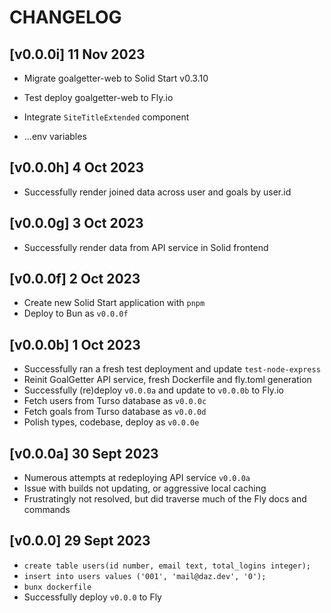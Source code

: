 # CHANGELOG

## [v0.0.0i] 11 Nov 2023

- Migrate goalgetter-web to Solid Start v0.3.10
- Test deploy goalgetter-web to Fly.io
- Integrate `SiteTitleExtended` component

- ...env variables

## [v0.0.0h] 4 Oct 2023

- Successfully render joined data across user and goals by user.id

## [v0.0.0g] 3 Oct 2023

- Successfully render data from API service in Solid frontend

## [v0.0.0f] 2 Oct 2023

- Create new Solid Start application with `pnpm`
- Deploy to Bun as `v0.0.0f`

## [v0.0.0b] 1 Oct 2023

- Successfully ran a fresh test deployment and update `test-node-express`
- Reinit GoalGetter API service, fresh Dockerfile and fly.toml generation
- Successfully (re)deploy `v0.0.0a` and update to `v0.0.0b` to Fly.io
- Fetch users from Turso database as `v0.0.0c`
- Fetch goals from Turso database as `v0.0.0d`
- Polish types, codebase, deploy as `v0.0.0e`

## [v0.0.0a] 30 Sept 2023

- Numerous attempts at redeploying API service `v0.0.0a`
- Issue with builds not updating, or aggressive local caching
- Frustratingly not resolved, but did traverse much of the Fly docs and commands

## [v0.0.0] 29 Sept 2023

- `create table users(id number, email text, total_logins integer);`
- `insert into users values ('001', 'mail@daz.dev', '0');`
- `bunx dockerfile`
- Successfully deploy `v0.0.0` to Fly

